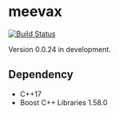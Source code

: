 # meevax

[![Build Status](https://travis-ci.org/yamacir-kit/meevax.svg?branch=master)](https://travis-ci.org/yamacir-kit/meevax)

Version 0.0.24 in development.

## Dependency

- C++17
- Boost C++ Libraries 1.58.0

